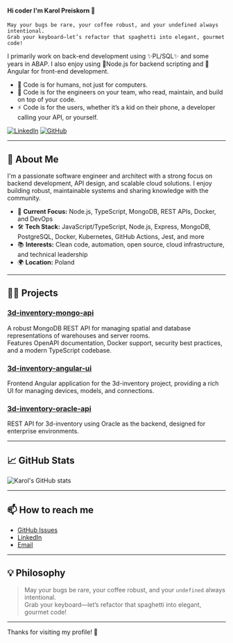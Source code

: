 #### Hi coder I'm Karol Preiskorn 👋
```
May your bugs be rare, your coffee robust, and your undefined always intentional.
Grab your keyboard—let’s refactor that spaghetti into elegant, gourmet code!
```
I primarily work on back-end development using ✨PL/SQL✨ and some years in ABAP. I also enjoy using 🔭Node.js for backend scripting and 🔭Angular for front-end development.

- 🤔 Code is for humans, not just for computers.
- 👯 Code is for the engineers on your team, who read, maintain, and build on top of your code.
- ⚡ Code is for the users, whether it’s a kid on their phone, a developer calling your API, or yourself.

<!--
**karol-preiskorn/karol-preiskorn** is a ✨ _special_ ✨ repository because its `README.md` (this file) appears on your GitHub profile.
🔭 I’m currently working on an off-work development for learning ✨3D inventory project✨ — a solution that allows you to build spatial and database representations of various types of warehouses and server rooms. 

🌱 I’m currently learning about promises and reactive forms in Angular on Prular and Node.js on Inversible Labs.
Here are some ideas to get you started:

- 🔭 I’m currently working on ...
- 🌱 I’m currently learning ...
- 👯 I’m looking to collaborate on ...
- 🤔 I’m looking for help with ...
- 🤔 Ask me about ...
- 📫 How to reach me: ...
- 😄 Pronouns: ...
- ⚡ Fun fact: ...
-->

[![LinkedIn](https://img.shields.io/badge/LinkedIn-Connect-blue?logo=linkedin)](https://www.linkedin.com/in/karol-preiskorn/)
[![GitHub](https://img.shields.io/github/followers/karol-preiskorn?label=GitHub&style=social)](https://github.com/karol-preiskorn)

---

## 🚀 About Me

I'm a passionate software engineer and architect with a strong focus on backend development, API design, and scalable cloud solutions. I enjoy building robust, maintainable systems and sharing knowledge with the community.

- 🏢 **Current Focus:** Node.js, TypeScript, MongoDB, REST APIs, Docker, and DevOps
- 🛠️ **Tech Stack:** JavaScript/TypeScript, Node.js, Express, MongoDB, PostgreSQL, Docker, Kubernetes, GitHub Actions, Jest, and more
- 📚 **Interests:** Clean code, automation, open source, cloud infrastructure, and technical leadership
- 🌍 **Location:** Poland

---

## 🧑‍💻 Projects

### [3d-inventory-mongo-api](https://github.com/karol-preiskorn/3d-inventory-mongo-api)
A robust MongoDB REST API for managing spatial and database representations of warehouses and server rooms.  
Features OpenAPI documentation, Docker support, security best practices, and a modern TypeScript codebase.

### [3d-inventory-angular-ui](https://github.com/karol-preiskorn/3d-inventory-angular-ui)
Frontend Angular application for the 3d-inventory project, providing a rich UI for managing devices, models, and connections.

### [3d-inventory-oracle-api](https://github.com/karol-preiskorn/3d-inventory-oracle-api)
REST API for 3d-inventory using Oracle as the backend, designed for enterprise environments.

---

## 📈 GitHub Stats

![Karol's GitHub stats](https://github-readme-stats.vercel.app/api?username=karol-preiskorn&show_icons=true&theme=monokai)

---

## 📫 How to reach me

- [GitHub Issues](https://github.com/karol-preiskorn/3d-inventory-mongo-api/issues)
- [LinkedIn](https://www.linkedin.com/in/karol-preiskorn/)
- [Email](mailto:karol.preiskorn@gmail.com)

---

## 💡 Philosophy

> May your bugs be rare, your coffee robust, and your `undefined` always intentional.  
> Grab your keyboard—let’s refactor that spaghetti into elegant, gourmet code!

---

Thanks for visiting my profile! 🚀
